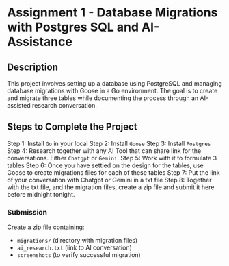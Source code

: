 # Assignment 1 - Database Migrations with Postgres SQL and AI-Assistance

## Description

This project involves setting up a database using PostgreSQL and managing database migrations with Goose in a Go environment. The goal is to create and migrate three tables while documenting the process through an AI-assisted research conversation.

## Steps to Complete the Project

Step 1: Install `Go` in your local
Step 2: Install `Goose`
Step 3: Install `Postgres`
Step 4: Research together with any AI Tool that can share link for the conversations. Either `Chatgpt` or `Gemini`.
Step 5: Work with it to formulate 3 tables
Step 6: Once you have settled on the design for the tables, use Goose to create migrations files for each of these tables
Step 7: Put the link of your conversation with Chatgpt or Gemini in a txt file
Step 8: Together with the txt file, and the migration files, create a zip file and submit it here before midnight tonight.

### Submission

Create a zip file containing:

- `migrations/` (directory with migration files)
- `ai_research.txt` (link to AI conversation)
- `screenshots` (to verify successful migration)



